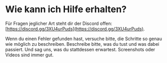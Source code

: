 # Wie kann ich Hilfe erhalten?

Für Fragen jeglicher Art steht dir der Discord offen: [https://discord.gg/3XU4urPuds](https://discord.gg/3XU4urPuds).

Wenn du einen Fehler gefunden hast, versuche bitte, die Schritte so genau wie möglich zu beschreiben. Beschreibe bitte, was du tust und was dabei passiert. Und sag uns, was du stattdessen erwartest. Screenshots oder Videos sind immer gut.
